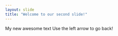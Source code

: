 ```yaml
---
layout: slide
title: "Welcome to our second slide!"
---
```

My new awesome text
Use the left arrow to go back!
